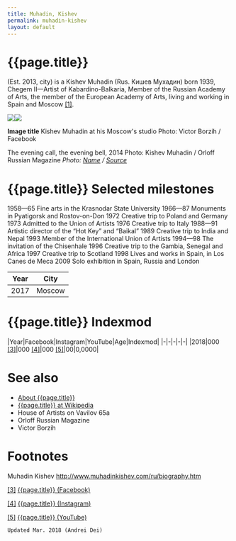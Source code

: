 ```yaml
---
title: Muhadin, Kishev
permalink: muhadin-kishev
layout: default
---
```


# {{page.title}}

(Est. 2013, city) is a Kishev Muhadin (Rus. Кишев Мухадин) born 1939, Chegem II—Artist of Kabardino-Balkaria, Member of the Russian Academy of Arts, the member of the European Academy of Arts, living and working in Spain and Moscow <span id="a1">[\[1\]](#f1)</span>.

![](/encyclopedia/images/{{page.permalink}}.jpg)![](/encyclopedia/images/{{page.permalink}}-1.jpg)

**Image title**
Kishev Muhadin at his Moscow's studio
Photo: Victor Borzih / Facebook

The evening call, the evening bell, 2014
Photo: Kishev Muhadin / Orloff Russian Magazine
*Photo: [Name](index) / [Source](index)*

# {{page.title}} Selected milestones

 1958—65	 Fine arts in the Krasnodar State University
 1966—87	 Monuments in Pyatigorsk and Rostov-on-Don
 1972	 Creative trip to Poland and Germany
 1973	 Admitted to the Union of Artists
 1976	 Creative trip to Italy
 1988—91	 Аrtistic director of the “Hot Key” and “Baikal”
 1989	 Creative trip to India and Nepal
 1993	 Member of the International Union of Artists
 1994—98	 The invitation of the Chisenhale
 1996	 Creative trip to the Gambia, Senegal and Africa
 1997	 Creative trip to Scotland
 1998	 Lives and works in Spain, in Los Canes de Meca
 2009	 Solo exhibition in Spain, Russia and London

|Year|City|
|-|-|
|2017|Moscow|

# {{page.title}} Indexmod

|Year|Facebook|Instagram|YouTube|Age|Indexmod|
|-|-|-|-|-|
|2018|000 <span id="a3">[\[3\]](#f3)</span>|000 <span id="a4">[\[4\]](#f4)</span>|000 <span id="a5">[\[5\]](#f5)</span>|00|0,0000|


# See also

+ [About {{page.title}}](index)
+ [{{page.title}} at Wikipedia](index)
+ House of Artists on Vavilov 65а
+ Orloff Russian Magazine
+ Victor Borzih

# Footnotes

Muhadin Kishev
http://www.muhadinkishev.com/ru/biography.htm

[[3]](#a3) <span id="f3"></span> [{{page.title}} (Facebook)](index)

[[4]](#a4) <span id="f4"></span> [{{page.title}} (Instagram)](index)

[[5]](#a5) <span id="f5"></span> [{{page.title}} (YouTube)](index)

`Updated Mar. 2018 (Andrei Dei)`
